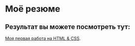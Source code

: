 # Моё резюме
## Результат вы можете посмотреть тут:
[Моя первая работа на HTML & CSS](https://vitaly0403.github.io/resume2/).
